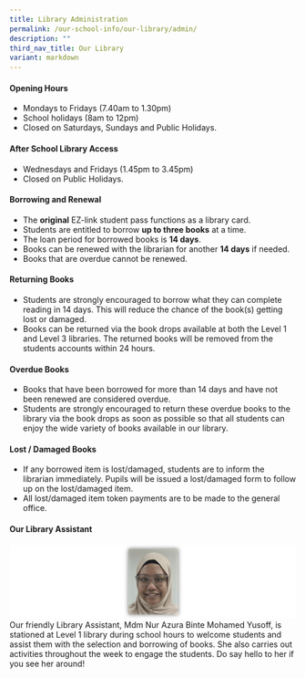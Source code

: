 ```yaml
---
title: Library Administration
permalink: /our-school-info/our-library/admin/
description: ""
third_nav_title: Our Library
variant: markdown
---
```

#### **Opening Hours**
* Mondays to Fridays (7.40am to 1.30pm) 
* School holidays (8am to 12pm)
* Closed on Saturdays, Sundays and Public Holidays.

#### **After School Library Access**
* Wednesdays and Fridays (1.45pm to 3.45pm)
* Closed on Public Holidays.

#### **Borrowing and Renewal**
* The **original** EZ-link student pass functions as a library card.
* Students are entitled to borrow **up to three books** at a time.
* The loan period for borrowed books is **14 days**.
* Books can be renewed with the librarian for another **14 days** if needed.
* Books that are overdue cannot be renewed.

#### **Returning Books**
* Students are strongly encouraged to borrow what they can complete reading in 14 days. This will reduce the chance of the book(s) getting lost or damaged.
* Books can be returned via the book drops available at both the Level 1 and Level 3 libraries. The returned books will be removed from the students accounts within 24 hours.

#### **Overdue Books**
* Books that have been borrowed for more than 14 days and have not been renewed are considered overdue.
* Students are strongly encouraged to return these overdue books to the library via the book drops as soon as possible so that all students can enjoy the wide variety of books available in our library.

#### **Lost / Damaged Books**
* If any borrowed item is lost/damaged, students are to inform the librarian immediately. Pupils will be issued a lost/damaged form to follow up on the lost/damaged item.
* All lost/damaged item token payments are to be made to the general office.

#### **Our Library Assistant**
![](/images/Library/azuralib.jpg)
Our friendly Library Assistant, Mdm Nur Azura Binte Mohamed Yusoff, is stationed at Level 1 library during school hours to welcome students and assist them with the selection and borrowing of books. She also carries out activities throughout the week to engage the students. Do say hello to her if you see her around!